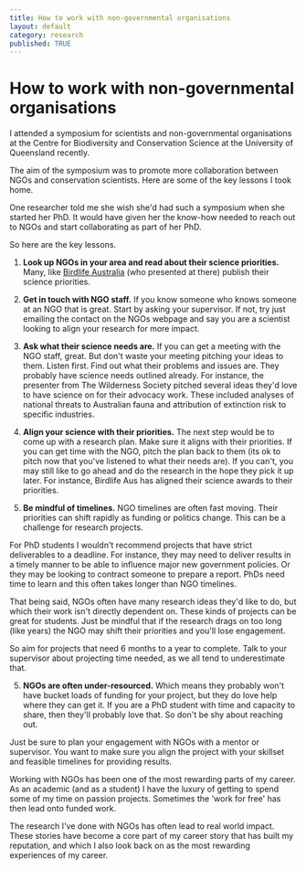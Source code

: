 ```yaml
---
title: How to work with non-governmental organisations
layout: default
category: research
published: TRUE
---
```


# How to work with non-governmental organisations

I attended a symposium for scientists and non-governmental organisations at the Centre for Biodiversity and Conservation Science at the University of Queensland recently.

The aim of the symposium was to promote more collaboration between NGOs and conservation scientists. Here are some of the key lessons I took home.

One researcher told me she wish she'd had such a symposium when she started her PhD. It would have given her the know-how needed to reach out to NGOs and start collaborating as part of her PhD.

So here are the key lessons.

1. **Look up NGOs in your area and read about their science priorities.** Many, like [Birdlife Australia](https://birdlife.org.au/) (who presented at there) publish their science priorities.

2. **Get in touch with NGO staff.** If you know someone who knows someone at an NGO that is great. Start by asking your supervisor. If not, try just emailing the contact on the NGOs webpage and say you are a scientist looking to align your research for more impact.

3. **Ask what their science needs are.** If you can get a meeting with  the NGO staff, great. But don't waste your meeting pitching your ideas to them. Listen first. Find out what their problems and issues are. They probably have science needs outlined already. For instance, the presenter from The Wilderness Society pitched several ideas they'd love to have science on for their advocacy work. These included analyses of national threats to Australian fauna and attribution of extinction risk to specific industries.

4. **Align your science with their priorities.** The next step would be to come up with a research plan. Make sure it aligns with their priorities. If you can get time with the NGO, pitch the plan back to them (its ok to pitch now that you've listened to what their needs are). If you can't, you may still like to go ahead and do the research in the hope they pick it up later. For instance, Birdlife Aus has aligned their science awards to their priorities.

4. **Be mindful of timelines.** NGO timelines are often fast moving. Their priorities can shift rapidly as funding or politics change. This can be a challenge for research projects.

For PhD students I wouldn't recommend projects that have strict deliverables to a deadline. For instance, they may need to deliver results in a timely manner to be able to influence major new government policies. Or they may be looking to contract someone to prepare a report. PhDs need time to learn and this often takes longer than NGO timelines.

That being said, NGOs often have many research ideas they'd like to do, but which their work isn't directly dependent on. These kinds of projects can be great for students. Just be mindful that if the research drags on too long (like years) the NGO may shift their priorities and you'll lose engagement.  

So aim for projects that need 6 months to a year to complete. Talk to your supervisor about projecting time needed, as we all tend to underestimate that.

5. **NGOs are often under-resourced.** Which means they probably won't have bucket loads of funding for your project, but they do love help where they can get it. If you are a PhD student with time and capacity to share, then they'll probably love that. So don't be shy about reaching out.

Just be sure to plan your engagement with NGOs with a mentor or supervisor. You want to make sure you align the project with your skillset and feasible timelines for providing results.

Working with NGOs has been one of the most rewarding parts of my career. As an academic (and as a student) I have the luxury of getting to spend some of my time on passion projects. Sometimes the 'work for free' has then lead onto funded work.

The research I've done with NGOs has often lead to real world impact. These stories have become a core part of my career story that has built my reputation, and which I also look back on as the most rewarding experiences of my career.
